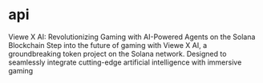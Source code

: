 # api
Viewe X AI: Revolutionizing Gaming with AI-Powered Agents on the Solana Blockchain Step into the future of gaming with Viewe X AI, a groundbreaking token project on the Solana network. Designed to seamlessly integrate cutting-edge artificial intelligence with immersive gaming
